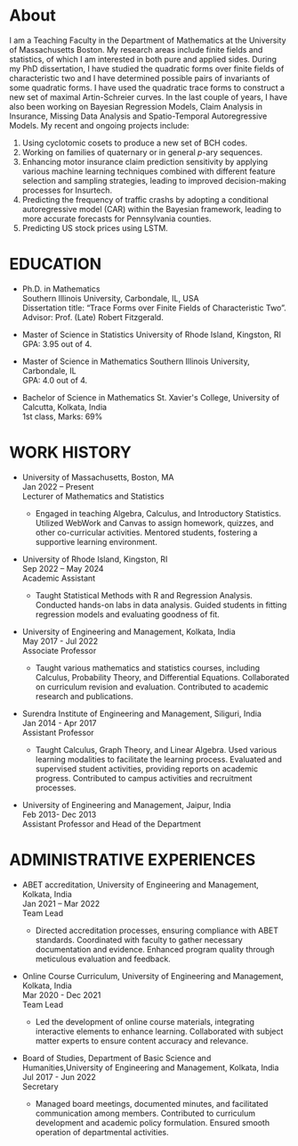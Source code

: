 

# About
I am a Teaching Faculty  in the Department of Mathematics  at the University of Massachusetts Boston. My research areas include finite fields and statistics, of which I am interested in both pure and applied sides. During my PhD dissertation, I have studied the quadratic forms over finite fields of characteristic two and I have determined possible pairs of invariants of some quadratic forms. I have used the quadratic trace forms to construct a new set of maximal Artin-Schreier
curves. In the last couple of years, I have also been working on Bayesian Regression Models, Claim Analysis in Insurance, Missing Data Analysis and
Spatio-Temporal Autoregressive Models. My recent and ongoing projects include:

1. Using cyclotomic cosets to produce a new set of BCH codes.
2. Working on families of quaternary or in general $p$-ary sequences.
3. Enhancing motor insurance claim prediction sensitivity by applying various machine learning techniques combined with different feature selection and sampling strategies, leading to improved decision-making processes for Insurtech.
4. Predicting the frequency of  traffic crashs by adopting a conditional autoregressive model (CAR) within the Bayesian framework, leading to more accurate forecasts for Pennsylvania counties.
5. Predicting US stock prices using LSTM.

# EDUCATION

* Ph.D. in Mathematics  
  Southern Illinois University, Carbondale, IL, USA\
  Dissertation title: “Trace Forms over Finite Fields of Characteristic Two”.\
  Advisor: Prof. (Late) Robert Fitzgerald.

* Master of Science in Statistics
  University of Rhode Island, Kingston, RI \
  GPA: 3.95 out of 4.
  
* Master of Science in Mathematics
  Southern Illinois University, Carbondale, IL\
  GPA: 4.0 out of 4.

* Bachelor of Science in Mathematics
  St. Xavier's College, University of Calcutta, Kolkata, India\
  1st class, Marks: 69%

# WORK HISTORY
* University of Massachusetts, Boston, MA\
  Jan 2022 – Present\
  Lecturer of Mathematics and Statistics
  - Engaged in teaching Algebra, Calculus, and Introductory Statistics. Utilized WebWork and Canvas to assign homework, quizzes, and other co-curricular activities. Mentored students, fostering a supportive 
  learning environment.

* University of Rhode Island, Kingston, RI\
  Sep 2022 – May 2024\
  Academic Assistant           
  -	Taught Statistical Methods with R and Regression Analysis. Conducted hands-on labs in data analysis. Guided students in fitting regression models and evaluating goodness of fit.
    
* University of Engineering and Management, Kolkata, India\
  May 2017 - Jul 2022\
  Associate Professor 
   - Taught various mathematics and statistics courses, including Calculus, Probability Theory, and Differential Equations. Collaborated on curriculum revision and evaluation. Contributed to academic research and publications.

* Surendra Institute of Engineering and Management, Siliguri, India\
  Jan 2014 - Apr 2017\
  Assistant Professor
   - Taught Calculus, Graph Theory, and Linear Algebra. Used various learning modalities to facilitate the learning process. Evaluated and supervised student activities, providing reports on academic progress. Contributed to campus activities and recruitment processes.

* University of Engineering and Management, Jaipur, India\
  Feb 2013- Dec 2013\
  Assistant Professor and Head of the Department

# ADMINISTRATIVE  EXPERIENCES
* ABET accreditation, University of Engineering and Management, Kolkata, India\
  Jan 2021 – Mar 2022\
  Team Lead
    - Directed accreditation processes, ensuring compliance with ABET standards. Coordinated with faculty to gather necessary documentation and evidence. Enhanced program quality through meticulous evaluation and feedback.

* Online Course Curriculum, University of Engineering and Management, Kolkata, India\
  Mar 2020 - Dec 2021\
  Team Lead
   - Led the development of online course materials, integrating interactive elements to enhance learning. Collaborated with subject matter experts to ensure content accuracy and relevance.

* Board of Studies, Department of Basic Science and Humanities,University of Engineering and Management, Kolkata, India\
  Jul 2017 - Jun 2022                                                                 
  Secretary
    -	Managed board meetings, documented minutes, and facilitated communication among members. Contributed to curriculum development and academic policy formulation. Ensured smooth operation of departmental activities.

  
   
